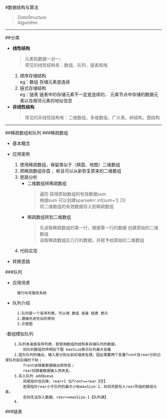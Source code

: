 #数据结构与算法

  > *DataStructure*  
  > _Algorithm_
 *** 
##分类
- **线性结构**
  > 元素和数据一对一;  
  > 常见的线性结构有：数组、队列、链表和栈
    1. 顺序存储结构  
        eg：数组
       存储元素是连续
    2. 链式存储结构        
        eg：链表
       链表中的存储元素不一定是连续的，
       元素节点中存储的数据元素以及相邻元素的地址信息
- **非线性结构**
   >常见的非线性结构有：二维数组，多维数组，广义表，树结构，图结构
   
--------------------------------
##稀疏数组和队列
###稀疏数组
   - 基本概念
    
   - 应用案例
     1. 使用稀疏数组，保留类似于（棋盘、地图）二维数组
     2. 把稀疏数组存盘 ，彬且可以从新恢复原来的二维数组
     3. 思路分析
        - 二维数组转稀疏数组        
            > 遍历 获得原始数组的有效数据sum           
            > 根据sum 可以创建sparseArr int[sum+1] [3]            
            > 将二维数组的有效数据存入到稀疏数组
        - 稀疏数组转到二维数组
             > 先读取稀疏数组的第一行，根据第一行的数据 创建原始的二维数组        
             > 读取稀疏数组后几行的数据，并赋予给原始的二维数组    
     4. 代码实现
    
   - 转换思路
    
 

###队列
- 应用场景
       
        银行叫号服务系统
- 队列介绍

        1.队列是一个有序列表，可以用 数组 或者 链表 表示    
        2.遵循先进先出的原则
        3.示意图
-数组模拟队列

        1.队列本身是有序列表，若使用数组的结构来存储队列的数据，
            则队列数组的声明如下图 maxSize表示队列最大容量
        2.因为队列的输出、输入是分别从前后端来处理，因此需要两个变量front及rear分别记录队列前后端的下标；
            front会随着数据输出而改变；
            rear则随着数据输入而改变。
        3.存入队列 addQueue
            将尾指针往后移，rear+1 当front==rear【空】
            若尾指针rear小于队列的最大小标maxSize-1，则将苏剧存入rear所指的数组元素，
            否则无法存入数据。rear==maxSize-1【队列满】
        4.
      
###链表

